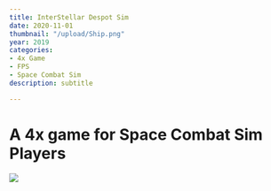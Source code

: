 ```yaml
---
title: InterStellar Despot Sim
date: 2020-11-01
thumbnail: "/upload/Ship.png"
year: 2019
categories:
- 4x Game
- FPS
- Space Combat Sim
description: subtitle

---
```

# A 4x game for Space Combat Sim Players




![](/upload/Ship.png)
